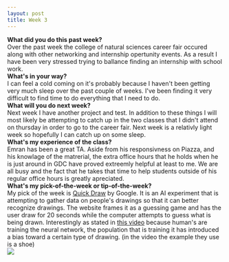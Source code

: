```yaml
---
layout: post
title: Week 3
---
```


<strong>What did you do this past week?</strong>
<br>
Over the past week the college of natural sciences career fair occured along with other networking and internship opertunity events. As a result I have been very stressed trying to ballance finding an internship with school work.
<br>
<strong>What's in your way?</strong>
<br>
I can feel a cold coming on it's probably because I haven't been getting very much sleep over the past couple of weeks. I've been finding it very difficult to find time to do everything that I need to do. 
<br>
<strong>What will you do next week?</strong>
<br>
Next week I have another project and test. In addition to these things I will most likely be attempting to catch up in the two classes that I didn't attend on thursday in order to go to the career fair. Next week is a relativly light week so hopefully I can catch up on some sleep.
<br>
<strong>What's my experience of the class?</strong>
<br>
Emran has been a great TA. Aside from his responsivness on Piazza, and his knowlage of the matrerial, the extra office hours that he holds when he is just around in GDC have proved extreemly helpful at least to me. We are all busy and the fact that he takes that time to help students outside of his regular office hours is greatly apreciated.
<br>
<strong>What's my pick-of-the-week or tip-of-the-week?</strong>
<br>
My pick of the week is <a href="https://quickdraw.withgoogle.com">Quick Draw</a> by Google. It is an AI experiment that is attempting to gather data on people's drawings so that it can better recognize drawings. The website frames it as a guessing game and has the user draw for 20 seconds while the computer attempts to guess what is being drawn. Interestingly as stated in <a href = "https://www.youtube.com/watch?v=59bMh59JQDo">this video</a> because human's are training the neural network, the population that is training it has introduced a bias toward a certain type of drawing. (in the video the example they use is a shoe)
<br>
<img src="https://avatars0.githubusercontent.com/u/691520?v=4&u=63151621c59bfa1ec1c84b9d08aa8a3c9034b21b&s=400">
